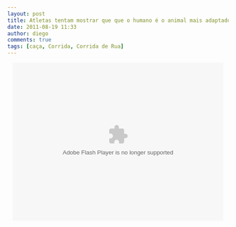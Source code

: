 ```yaml
---
layout: post
title: Atletas tentam mostrar que que o humano é o animal mais adaptado as corridas no planeta
date: 2011-08-19 11:33
author: diego
comments: true
tags: [caça, Corrida, Corrida de Rua]
---
```

<p style="text-align: center;"><object width="480" height="360" type="application/x-shockwave-flash" data="http://s.videos.globo.com/p2/player.swf"><param name="allowFullScreen" value="true" /><param name="movie" value="http://s.videos.globo.com/p2/player.swf" /><param name="quality" value="high" /><param name="FlashVars" value="midiaId=1601897&amp;autoStart=false&amp;width=480&amp;height=360" /></object></p>
